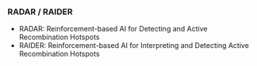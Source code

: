 ### RADAR / RAIDER
- RADAR: Reinforcement-based AI for Detecting and Active Recombination Hotspots
- RAIDER: Reinforcement-based AI for Interpreting and Detecting Active Recombination Hotspots

